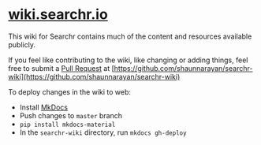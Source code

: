 # [wiki.searchr.io](https://wiki.searchr.io/)

This wiki for Searchr contains much of the content and resources available publicly.

If you feel like contributing to the wiki, like changing or adding things, feel free to submit a [Pull Request](https://github.com/shaunnarayan/searchr-wiki/pulls) at [https://github.com/shaunnarayan/searchr-wiki](https://github.com/shaunnarayan/searchr-wiki)

To deploy changes in the wiki to web:

* Install [MkDocs](http://www.mkdocs.org/)
* Push changes to `master` branch
* `pip install mkdocs-material`
* In the `searchr-wiki` directory, run `mkdocs gh-deploy`
